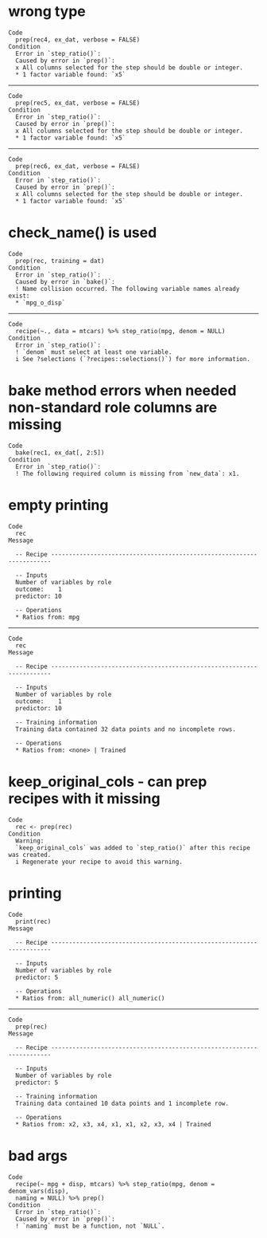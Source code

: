 # wrong type

    Code
      prep(rec4, ex_dat, verbose = FALSE)
    Condition
      Error in `step_ratio()`:
      Caused by error in `prep()`:
      x All columns selected for the step should be double or integer.
      * 1 factor variable found: `x5`

---

    Code
      prep(rec5, ex_dat, verbose = FALSE)
    Condition
      Error in `step_ratio()`:
      Caused by error in `prep()`:
      x All columns selected for the step should be double or integer.
      * 1 factor variable found: `x5`

---

    Code
      prep(rec6, ex_dat, verbose = FALSE)
    Condition
      Error in `step_ratio()`:
      Caused by error in `prep()`:
      x All columns selected for the step should be double or integer.
      * 1 factor variable found: `x5`

# check_name() is used

    Code
      prep(rec, training = dat)
    Condition
      Error in `step_ratio()`:
      Caused by error in `bake()`:
      ! Name collision occurred. The following variable names already exist:
      * `mpg_o_disp`

---

    Code
      recipe(~., data = mtcars) %>% step_ratio(mpg, denom = NULL)
    Condition
      Error in `step_ratio()`:
      ! `denom` must select at least one variable.
      i See ?selections (`?recipes::selections()`) for more information.

# bake method errors when needed non-standard role columns are missing

    Code
      bake(rec1, ex_dat[, 2:5])
    Condition
      Error in `step_ratio()`:
      ! The following required column is missing from `new_data`: x1.

# empty printing

    Code
      rec
    Message
      
      -- Recipe ----------------------------------------------------------------------
      
      -- Inputs 
      Number of variables by role
      outcome:    1
      predictor: 10
      
      -- Operations 
      * Ratios from: mpg

---

    Code
      rec
    Message
      
      -- Recipe ----------------------------------------------------------------------
      
      -- Inputs 
      Number of variables by role
      outcome:    1
      predictor: 10
      
      -- Training information 
      Training data contained 32 data points and no incomplete rows.
      
      -- Operations 
      * Ratios from: <none> | Trained

# keep_original_cols - can prep recipes with it missing

    Code
      rec <- prep(rec)
    Condition
      Warning:
      `keep_original_cols` was added to `step_ratio()` after this recipe was created.
      i Regenerate your recipe to avoid this warning.

# printing

    Code
      print(rec)
    Message
      
      -- Recipe ----------------------------------------------------------------------
      
      -- Inputs 
      Number of variables by role
      predictor: 5
      
      -- Operations 
      * Ratios from: all_numeric() all_numeric()

---

    Code
      prep(rec)
    Message
      
      -- Recipe ----------------------------------------------------------------------
      
      -- Inputs 
      Number of variables by role
      predictor: 5
      
      -- Training information 
      Training data contained 10 data points and 1 incomplete row.
      
      -- Operations 
      * Ratios from: x2, x3, x4, x1, x1, x2, x3, x4 | Trained

# bad args

    Code
      recipe(~ mpg + disp, mtcars) %>% step_ratio(mpg, denom = denom_vars(disp),
      naming = NULL) %>% prep()
    Condition
      Error in `step_ratio()`:
      Caused by error in `prep()`:
      ! `naming` must be a function, not `NULL`.

